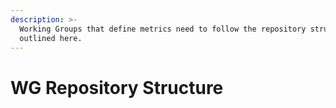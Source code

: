 ```yaml
---
description: >-
  Working Groups that define metrics need to follow the repository structure
  outlined here.
---
```


# WG Repository Structure

